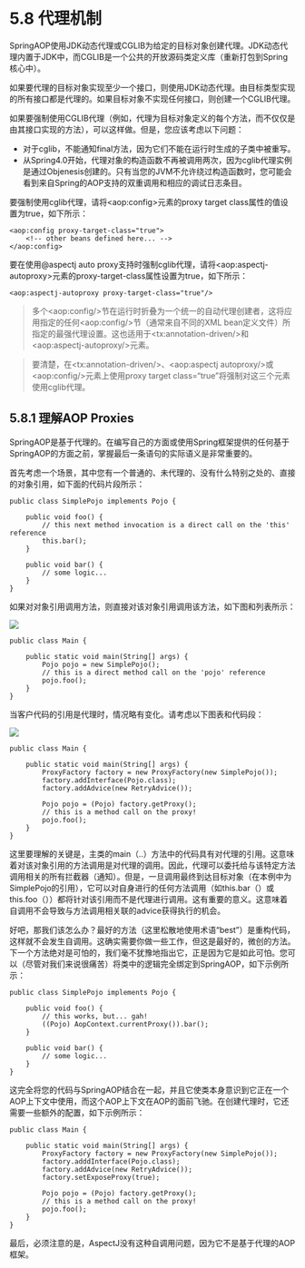 # 5.8 代理机制

SpringAOP使用JDK动态代理或CGLIB为给定的目标对象创建代理。JDK动态代理内置于JDK中，而CGLIB是一个公共的开放源码类定义库（重新打包到Spring核心中）。

如果要代理的目标对象实现至少一个接口，则使用JDK动态代理。由目标类型实现的所有接口都是代理的。如果目标对象不实现任何接口，则创建一个CGLIB代理。

如果要强制使用CGLIB代理（例如，代理为目标对象定义的每个方法，而不仅仅是由其接口实现的方法），可以这样做。但是，您应该考虑以下问题：
* 对于cglib，不能通知final方法，因为它们不能在运行时生成的子类中被重写。
* 从Spring4.0开始，代理对象的构造函数不再被调用两次，因为cglib代理实例是通过Objenesis创建的。只有当您的JVM不允许绕过构造函数时，您可能会看到来自Spring的AOP支持的双重调用和相应的调试日志条目。
  
要强制使用cglib代理，请将&lt;aop:config>元素的proxy target class属性的值设置为true，如下所示：

~~~
<aop:config proxy-target-class="true">
    <!-- other beans defined here... -->
</aop:config>
~~~

要在使用@aspectj auto proxy支持时强制cglib代理，请将&lt;aop:aspectj-autoproxy>元素的proxy-target-class属性设置为true，如下所示：

~~~
<aop:aspectj-autoproxy proxy-target-class="true"/>
~~~

>多个&lt;aop:config/>节在运行时折叠为一个统一的自动代理创建者，这将应用指定的任何&lt;aop:config/>节（通常来自不同的XML bean定义文件）所指定的最强代理设置。这也适用于&lt;tx:annotation-driven/>和&lt;aop:aspectj-autoproxy/>元素。

>要清楚，在&lt;tx:annotation-driven/>、&lt;aop:aspectj autoproxy/>或&lt;aop:config/>元素上使用proxy target class=“true”将强制对这三个元素使用cglib代理。

## 5.8.1 理解AOP Proxies

SpringAOP是基于代理的。在编写自己的方面或使用Spring框架提供的任何基于SpringAOP的方面之前，掌握最后一条语句的实际语义是非常重要的。

首先考虑一个场景，其中您有一个普通的、未代理的、没有什么特别之处的、直接的对象引用，如下面的代码片段所示：

~~~
public class SimplePojo implements Pojo {

    public void foo() {
        // this next method invocation is a direct call on the 'this' reference
        this.bar();
    }

    public void bar() {
        // some logic...
    }
}
~~~

如果对对象引用调用方法，则直接对该对象引用调用该方法，如下图和列表所示：

![](https://docs.spring.io/spring/docs/5.1.8.RELEASE/spring-framework-reference/images/aop-proxy-plain-pojo-call.png)

~~~
public class Main {

    public static void main(String[] args) {
        Pojo pojo = new SimplePojo();
        // this is a direct method call on the 'pojo' reference
        pojo.foo();
    }
}
~~~

当客户代码的引用是代理时，情况略有变化。请考虑以下图表和代码段：

![](https://docs.spring.io/spring/docs/5.1.8.RELEASE/spring-framework-reference/images/aop-proxy-call.png)

~~~
public class Main {

    public static void main(String[] args) {
        ProxyFactory factory = new ProxyFactory(new SimplePojo());
        factory.addInterface(Pojo.class);
        factory.addAdvice(new RetryAdvice());

        Pojo pojo = (Pojo) factory.getProxy();
        // this is a method call on the proxy!
        pojo.foo();
    }
}
~~~

这里要理解的关键是，主类的main（..）方法中的代码具有对代理的引用。这意味着对该对象引用的方法调用是对代理的调用。因此，代理可以委托给与该特定方法调用相关的所有拦截器（通知）。但是，一旦调用最终到达目标对象（在本例中为SimplePojo的引用），它可以对自身进行的任何方法调用（如this.bar（）或this.foo（））都将针对该引用而不是代理进行调用。这有重要的意义。这意味着自调用不会导致与方法调用相关联的advice获得执行的机会。

好吧，那我们该怎么办？最好的方法（这里松散地使用术语“best”）是重构代码，这样就不会发生自调用。这确实需要你做一些工作，但这是最好的，微创的方法。下一个方法绝对是可怕的，我们毫不犹豫地指出它，正是因为它是如此可怕。您可以（尽管对我们来说很痛苦）将类中的逻辑完全绑定到SpringAOP，如下示例所示：

~~~
public class SimplePojo implements Pojo {

    public void foo() {
        // this works, but... gah!
        ((Pojo) AopContext.currentProxy()).bar();
    }

    public void bar() {
        // some logic...
    }
}
~~~

这完全将您的代码与SpringAOP结合在一起，并且它使类本身意识到它正在一个AOP上下文中使用，而这个AOP上下文在AOP的面前飞驰。在创建代理时，它还需要一些额外的配置，如下示例所示：

~~~
public class Main {

    public static void main(String[] args) {
        ProxyFactory factory = new ProxyFactory(new SimplePojo());
        factory.adddInterface(Pojo.class);
        factory.addAdvice(new RetryAdvice());
        factory.setExposeProxy(true);

        Pojo pojo = (Pojo) factory.getProxy();
        // this is a method call on the proxy!
        pojo.foo();
    }
}
~~~

最后，必须注意的是，AspectJ没有这种自调用问题，因为它不是基于代理的AOP框架。

